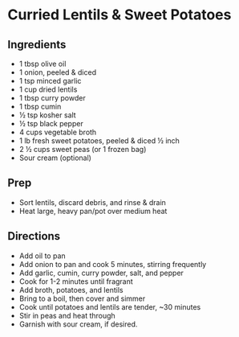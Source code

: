 # Curried Lentils & Sweet Potatoes

## Ingredients

- 1 tbsp olive oil
- 1 onion, peeled & diced
- 1 tsp minced garlic
- 1 cup dried lentils
- 1 tbsp curry powder
- 1 tbsp cumin
- ½ tsp kosher salt
- ½ tsp black pepper
- 4 cups vegetable broth
- 1 lb fresh sweet potatoes, peeled & diced ½ inch
- 2 ½ cups sweet peas (or 1 frozen bag)
- Sour cream (optional)

## Prep

- Sort lentils, discard debris, and rinse & drain
- Heat large, heavy pan/pot over medium heat

## Directions

- Add oil to pan
- Add onion to pan and cook 5 minutes, stirring frequently
- Add garlic, cumin, curry powder, salt, and pepper
- Cook for 1-2 minutes until fragrant
- Add broth, potatoes, and lentils
- Bring to a boil, then cover and simmer
- Cook until potatoes and lentils are tender, ~30 minutes
- Stir in peas and heat through
- Garnish with sour cream, if desired.

